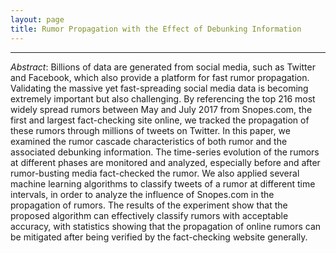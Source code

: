 ```yaml
---
layout: page
title: Rumor Propagation with the Effect of Debunking Information
---
```


--------

*Abstract*: Billions of data are generated from social media, such as Twitter and Facebook, which also provide a platform for fast rumor propagation. Validating the massive yet fast-spreading social media data is becoming extremely important but also challenging. By referencing the top 216 most widely spread rumors between May and July 2017 from Snopes.com, the first and largest fact-checking site online, we tracked the propagation of these rumors through millions of tweets on Twitter. In this paper, we examined the rumor cascade characteristics of both rumor and the associated debunking information. The time-series evolution of the rumors at different phases are monitored and analyzed, especially before and after rumor-busting media fact-checked the rumor. We also applied several machine learning algorithms to classify tweets of a rumor at different time intervals, in order to analyze the influence of Snopes.com in the propagation of rumors. The results of the experiment show that the proposed algorithm can effectively classify rumors with acceptable accuracy, with statistics showing that the propagation of online rumors can be mitigated after being verified by the fact-checking website generally.

